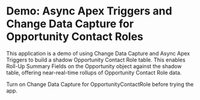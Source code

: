 # Demo: Async Apex Triggers and Change Data Capture for Opportunity Contact Roles

This application is a demo of using Change Data Capture and Async Apex Triggers to build a shadow Opportunity Contact Role table. This enables Roll-Up Summary Fields on the Opportunity object against the shadow table, offering near-real-time rollups of Opportunity Contact Role data.

Turn on Change Data Capture for OpportunityContactRole before trying the app. 